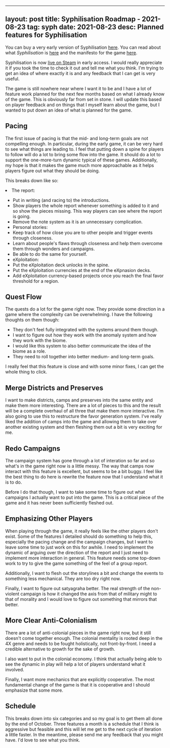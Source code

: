
---
layout: post
title: Syphilisation Roadmap - 2021-08-23
tag: syph
date: 2021-08-23
desc: Planned features for Syphilisation
---


You can buy a very early version of Syphilisation [here](https://whynotgames.itch.io/nikhil-murthys-syphilisation). You can read about what *Syphilisation* is [here](/blog/syph/announce) and the manifesto for the game [here](/blog/syph/newManifesto).


Syphilisation is now [live on Steam](https://store.steampowered.com/app/1712530/Nikhil_Murthys_Syphilisation/) in early access. I would really appreciate it if you took the time to check it out and tell me what you think. I'm trying to get an idea of where exactly it is and any feedback that I can get is very useful.


The game is still nowhere near where I want it to be and I have a lot of feature work planned for the next few months based on what I already know of the game. This is obviously far from set in stone. I will update this based on player feedback and on things that I myself learn about the game, but I wanted to put down an idea of what is planned for the game.

## Pacing

The first issue of pacing is that the mid- and long-term goals are not compelling enough. In particular, during the early game, it can be very hard to see what things are leading to. I feel that putting down a spine for players to follow will do a lot to bring some flow into the game. It should do a lot to support the one-more-turn dynamic typical of these games. Additionally, my hope is that it makes the game much more approachable as it helps players figure out what they should be doing.


This breaks down like so:
    <li>The report:
- Put in writing (and racing to) the introductions.
- Show players the whole report whenever something is added to it and so show the pieces missing. This way players can see where the report is going.
- Remove the note system as it is an unnecessary complication.
    </li>
    <li>Personal stories:
- Keep track of how close you are to other people and trigger events through closeness.
- Learn about people's flaws through closeness and help them overcome them through wonders and campaigns.
- Be able to do the same for yourself.
    </li>
    <li>eXploitation:
- Put the eXploitation deck unlocks in the spine.
- Put the eXploitation currencies at the end of the eXpnasion decks.
- Add eXploitation currency-based projects once you reach the final favor threshold for a region.
    </li>


## Quest Flow

The quests do a lot for the game right now. They provide some direction in a game where the complexity can be overwhelming. I have the following thoughts on them though:
- They don't feel fully integrated with the systems around them though.
- I want to figure out how they work with the anomaly system and how they work with the biome.
- I would like this system to also better communicate the idea of the biome as a role.
- They need to roll together into better medium- and long-term goals.


I really feel that this feature is close and with some minor fixes, I can get the whole thing to click.</li>
## Merge Districts and Preserves

I want to make districts, camps and preserves into the same entity and make them more interesting. There are a lot of pieces to this and the result will be a complete overhaul of all three that make them more interactive. I'm also going to use this to restructure the favor generation system. I've really liked the addition of camps into the game and allowing them to take over another existing system and then fleshing them out a bit is very exciting for me.

## Redo Campaigns

The campaign system has gone through a lot of interation so far and so what's in the game right now is a little messy. The way that camps now interact with this feature is excellent, but seems to be a bit buggy. I feel like the best thing to do here is rewrite the feature now that I understand what it is to do.


Before I do that though, I want to take some time to figure out what campaigns I actually want to put into the game. This is a critical piece of the game and it has never been sufficiently fleshed out.

## Emphasizing Other Players

When playing through the game, it really feels like the other players don't exist. Some of the features I detailed should do something to help this, especially the pacing change and the campaign changes, but I want to leave some time to just work on this for awhile. I need to implement the dynamic of arguing over the direction of the report and I just need to implement more interaction in general. This feature needs some top-down work to try to give the game something of the feel of a group report.


Additionally, I want to flesh out the storylines a bit and change the events to something less mechanical. They are too dry right now.


Finally, I want to figure out satyagraha better. The real strength of the non-violent campaign is how it changed the axis from that of military might to that of morality and I would love to figure out something that mirrors that better.

## More Clear Anti-Colonialism

There are a lot of anti-colonial pieces in the game right now, but it still doesn't come together enough. The colonial mentality is rooted deep in the 4X genre and needs to be fought holistically, not front-by-front. I need a credible alternative to growth for the sake of growth.


I also want to put in the colonial economy. I think that actually being able to see the dynamic in play will help a lot of players understand what it involved.


Finally, I want more mechanics that are explicitly cooperative. The most fundamental change of the game is that it is cooperative and I should emphasize that some more.

## Schedule

This breaks down into six categories and so my goal is to get them all done by the end of October. Three features a month is a schedule that I think is aggressive but feasible and this will let me get to the next cycle of iteration a little faster. In the meantime, please send me any feedback that you might have. I'd love to see what you think.

